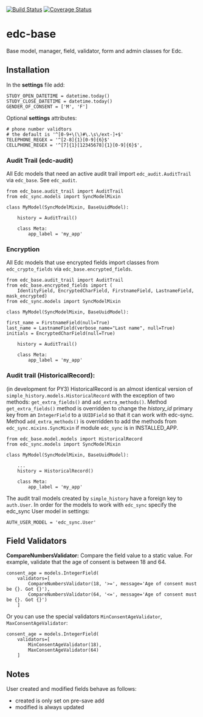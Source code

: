 [![Build Status](https://travis-ci.org/botswana-harvard/edc-base.svg?branch=develop)](https://travis-ci.org/botswana-harvard/edc-base)
[![Coverage Status](https://coveralls.io/repos/botswana-harvard/edc-base/badge.svg?branch=develop&service=github)](https://coveralls.io/github/botswana-harvard/edc-base?branch=develop)
# edc-base

Base model, manager, field, validator, form and admin classes for Edc. 


Installation
------------

In the __settings__ file add:

	STUDY_OPEN_DATETIME = datetime.today()
	STUDY_CLOSE_DATETIME = datetime.today()
	GENDER_OF_CONSENT = ['M', 'F']

Optional __settings__ attributes:

	# phone number validtors
	# the default is '^[0-9+\(\)#\.\s\/ext-]+$'
	TELEPHONE_REGEX = '^[2-8]{1}[0-9]{6}$'
	CELLPHONE_REGEX = '^[7]{1}[12345678]{1}[0-9]{6}$',
	
### Audit Trail (edc-audit)
All Edc models that need an active audit trail import `edc_audit.AuditTrail` via `edc_base`. See `edc_audit`.

    from edc_base.audit_trail import AuditTrail
    from edc_sync.models import SyncModelMixin

    class MyModel(SyncModelMixin, BaseUuidModel):

        history = AuditTrail()

        class Meta:
            app_label = 'my_app'

### Encryption
All Edc models that use encrypted fields import classes from `edc_crypto_fields` via `edc_base.encrypted_fields`.

    from edc_base.audit_trail import AuditTrail
    from edc_base.encrypted_fields import (
        IdentityField, EncryptedCharField, FirstnameField, LastnameField, mask_encrypted)
    from edc_sync.models import SyncModelMixin

    class MyModel(SyncModelMixin, BaseUuidModel):

	first_name = FirstnameField(null=True)
	last_name = LastnameField(verbose_name="Last name", null=True)
	initials = EncryptedCharField(null=True)

        history = AuditTrail()

        class Meta:
            app_label = 'my_app'


### Audit trail (HistoricalRecord):
(in development for PY3)
HistoricalRecord is an almost identical version of `simple_history.models.HistoricalRecord`
with the exception of two methods:  `get_extra_fields()` and `add_extra_methods()`. Method 
`get_extra_fields()` method is overridden to change the *history_id* primary key from an 
`IntegerField` to a `UUIDField` so that it can work with edc-sync. Method `add_extra_methods()`
is overridden to add the methods from `edc_sync.mixins.SyncMixin` if module `edc_sync` is 
in INSTALLED_APP.


	from edc_base.model.models import HistoricalRecord
	from edc_sync.models import SyncModelMixin
	
	class MyModel(SyncModelMixin, BaseUuidModel):
		
		...
		history = HistoricalRecord()
		
		class Meta:
			app_label = 'my_app' 	

The audit trail models created by `simple_history` have a foreign key to `auth.User`.
In order for the models to work with `edc_sync` specify the edc_sync User model in settings:
	
	AUTH_USER_MODEL = 'edc_sync.User' 


Field Validators
----------------

__CompareNumbersValidator:__ Compare the field value to a static value. For example, validate that the
age of consent is between 18 and 64. 

	consent_age = models.IntegerField(
	    validators=[
	        CompareNumbersValidator(18, '>=', message='Age of consent must be {}. Got {}'),
	        CompareNumbersValidator(64, '<=', message='Age of consent must be {}. Got {}')
	    ]

Or you can use the special validators `MinConsentAgeValidator`, `MaxConsentAgeValidator`:

	consent_age = models.IntegerField(
	    validators=[
	        MinConsentAgeValidator(18),
	        MaxConsentAgeValidator(64)
	    ]


Notes
-----

User created and modified fields behave as follows:
* created is only set on pre-save add
* modified is always updated
